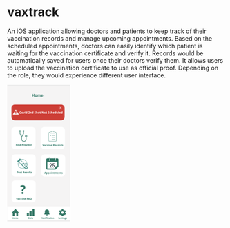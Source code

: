 # vaxtrack
An iOS application allowing doctors and patients to keep track of their vaccination records and manage upcoming appointments. Based on the scheduled appointments, doctors can easily identify which patient is waiting for the vaccination certificate and verify it. Records would be automatically saved for users once their doctors verify them. It allows users to upload the vaccination certificate to use as official proof. Depending on the role, they would experience different user interface. 

![i1](screen-captures/home.png)

